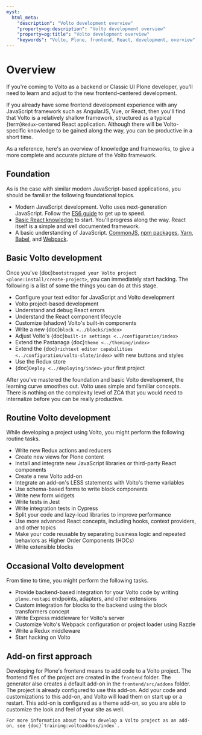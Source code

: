 ```yaml
---
myst:
  html_meta:
    "description": "Volto development overview"
    "property=og:description": "Volto development overview"
    "property=og:title": "Volto development overview"
    "keywords": "Volto, Plone, frontend, React, development, overview"
---
```


# Overview

If you're coming to Volto as a backend or Classic UI Plone developer, you'll need to learn and adjust to the new frontend-centered development.

If you already have some frontend development experience with any JavaScript framework such as AngularJS, Vue, or React, then you'll find that Volto is a relatively shallow framework, structured as a typical {term}`Redux`-centered React application.
Although there will be Volto-specific knowledge to be gained along the way, you can be productive in a short time.

As a reference, here's an overview of knowledge and frameworks, to give a more complete and accurate picture of the Volto framework.


## Foundation

As is the case with similar modern JavaScript-based applications, you should be familiar the following foundational topics.

-   Modern JavaScript development.
    Volto uses next-generation JavaScript.
    Follow the [ES6 guide](https://flaviocopes.com/es6/) to get up to speed.
-   [Basic React knowledge](https://react.dev/learn/tutorial-tic-tac-toe) to start.
    You'll progress along the way.
    React itself is a simple and well documented framework.
-   A basic understanding of JavaScript.
    [CommonJS](https://flaviocopes.com/commonjs/),
    [npm packages](https://flaviocopes.com/npm/),
    [Yarn](https://flaviocopes.com/yarn/),
    [Babel](https://flaviocopes.com/babel/), and
    [Webpack](https://flaviocopes.com/webpack/).


## Basic Volto development

Once you've {doc}`bootstrapped your Volto project <plone:install/create-project>`, you can immediately start hacking.
The following is a list of some the things you can do at this stage.

-   Configure your text editor for JavaScript and Volto development
-   Volto project-based development
-   Understand and debug React errors
-   Understand the React component lifecycle
-   Customize (shadow) Volto's built-in components
-   Write a new {doc}`block <../blocks/index>`
-   Adjust Volto's {doc}`built-in settings <../configuration/index>`
-   Extend the Pastanaga {doc}`theme <../theming/index>`
-   Extend the {doc}`richtext editor capabilities <../configuration/volto-slate/index>` with new buttons and styles
-   Use the Redux store
-   {doc}`Deploy <../deploying/index>` your first project

After you've mastered the foundation and basic Volto development, the learning curve smoothes out.
Volto uses simple and familiar concepts.
There is nothing on the complexity level of ZCA that you would need to internalize before you can be really productive.


## Routine Volto development

While developing a project using Volto, you might perform the following routine tasks.

-   Write new Redux actions and reducers
-   Create new views for Plone content
-   Install and integrate new JavaScript libraries or third-party React components
-   Create a new Volto add-on
-   Integrate an add-on's LESS statements with Volto's theme variables
-   Use schema-based forms to write block components
-   Write new form widgets
-   Write tests in Jest
-   Write integration tests in Cypress
-   Split your code and lazy-load libraries to improve performance
-   Use more advanced React concepts, including hooks, context providers, and other topics
-   Make your code reusable by separating business logic and repeated behaviors as Higher Order Components (HOCs)
-   Write extensible blocks


## Occasional Volto development

From time to time, you might perform the following tasks.

-   Provide backend-based integration for your Volto code by writing `plone.restapi` endpoints, adapters, and other extensions
-   Custom integration for blocks to the backend using the block transformers concept
-   Write Express middleware for Volto's server
-   Customize Volto's Webpack configuration or project loader using Razzle
-   Write a Redux middleware
-   Start hacking on Volto


## Add-on first approach

Developing for Plone's frontend means to add code to a Volto project.
The frontend files of the project are created in the `frontend` folder.
The generator also creates a default add-on in the `frontend/src/addons` folder.
The project is already configured to use this add-on.
Add your code and customizations to this add-on, and Volto will load them on start up or a restart.
This add-on is configured as a theme add-on, so you are able to customize the look and feel of your site as well.

```{seealso}
For more information about how to develop a Volto project as an add-on, see {doc}`training:voltoaddons/index`.
```
